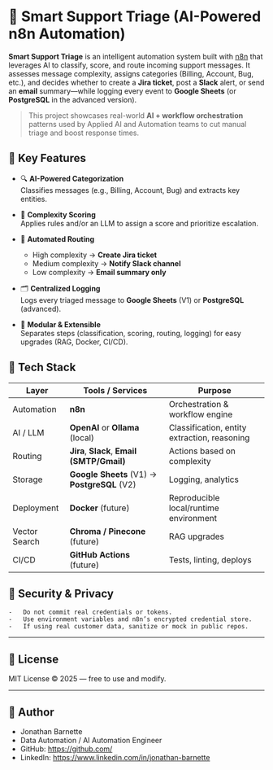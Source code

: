 # 🤖 Smart Support Triage (AI-Powered n8n Automation)

**Smart Support Triage** is an intelligent automation system built with [n8n](https://n8n.io/) that leverages AI to classify, score, and route incoming support messages. It assesses message complexity, assigns categories (Billing, Account, Bug, etc.), and decides whether to create a **Jira ticket**, post a **Slack** alert, or send an **email** summary—while logging every event to **Google Sheets** (or **PostgreSQL** in the advanced version).

> This project showcases real-world **AI + workflow orchestration** patterns used by Applied AI and Automation teams to cut manual triage and boost response times.

## 🔑 Key Features

- 🔍 **AI-Powered Categorization**  
  Classifies messages (e.g., Billing, Account, Bug) and extracts key entities.

- 🧮 **Complexity Scoring**  
  Applies rules and/or an LLM to assign a score and prioritize escalation.

- 🚦 **Automated Routing**  
  - High complexity → **Create Jira ticket**  
  - Medium complexity → **Notify Slack channel**  
  - Low complexity → **Email summary only**

- 🗂️ **Centralized Logging**  
  Logs every triaged message to **Google Sheets** (V1) or **PostgreSQL** (advanced).

- 🧰 **Modular & Extensible**  
  Separates steps (classification, scoring, routing, logging) for easy upgrades (RAG, Docker, CI/CD).

## 🧰 Tech Stack

| Layer | Tools / Services | Purpose |
|------|-------------------|---------|
| Automation | **n8n** | Orchestration & workflow engine |
| AI / LLM | **OpenAI** or **Ollama** (local) | Classification, entity extraction, reasoning |
| Routing | **Jira**, **Slack**, **Email (SMTP/Gmail)** | Actions based on complexity |
| Storage | **Google Sheets** (V1) → **PostgreSQL** (V2) | Logging, analytics |
| Deployment | **Docker** (future) | Reproducible local/runtime environment |
| Vector Search | **Chroma / Pinecone** (future) | RAG upgrades |
| CI/CD | **GitHub Actions** (future) | Tests, linting, deploys |

## 🔐 Security & Privacy
	-	Do not commit real credentials or tokens.
	-	Use environment variables and n8n’s encrypted credential store.
	-	If using real customer data, sanitize or mock in public repos.

  ---

##  🧾 License
MIT License © 2025 — free to use and modify.

---

## 👤 Author

 - Jonathan Barnette
 - Data Automation / AI Automation Engineer
 - GitHub: https://github.com/
 - LinkedIn: https://www.linkedin.com/in/jonathan-barnette
